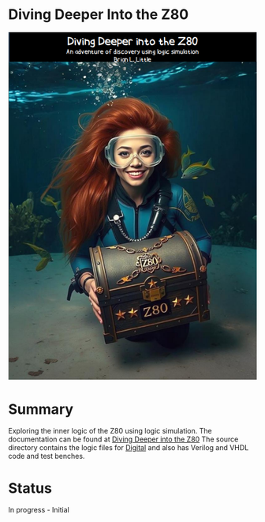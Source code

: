 # Diving Deeper Into the Z80
<p align="center">
  <img src="/Documentation/Resources/coverart.png" href="/Documentation//Diving Deeper into the Z80.pdf">
</p>

# Summary 
Exploring the inner logic of the Z80 using logic simulation. 
The documentation can be found at [Diving Deeper into the Z80](/Documentation/Diving%20Deeper%20into%20the%20Z80.pdf) 
The source directory contains the logic files for [Digital](https://github.com/hneemann/Digital) and also has Verilog and VHDL code and test benches.

# Status 
In progress - Initial 
